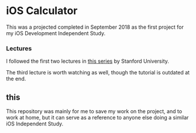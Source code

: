 # iOS Calculator
This was a projected completed in September 2018 as the first project for my iOS Development Independent Study. 
### Lectures
I followed the first two lectures in [this series](https://youtu.be/_lRx1zoriPo) by Stanford University. 

The third lecture is worth watching as well, though the tutorial is outdated at the end. 

## this
This repository was mainly for me to save my work on the project, and to work at home, but it can serve as a reference to anyone else doing a similar iOS Independent Study.
